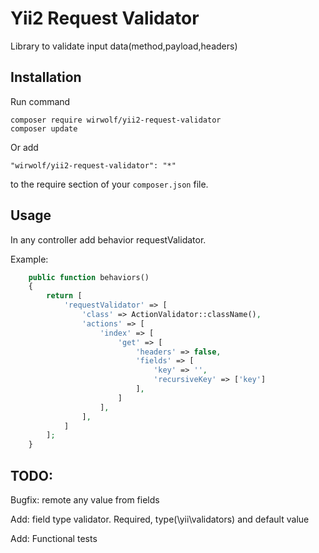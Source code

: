 Yii2 Request Validator
============================

Library to validate input data(method,payload,headers)

Installation
------------

Run command 

```
composer require wirwolf/yii2-request-validator
composer update
```

Or add

```
"wirwolf/yii2-request-validator": "*"
```

to the require section of your `composer.json` file.

Usage
------------

In any controller add behavior requestValidator.

Example:
```php
    public function behaviors()
    {
        return [
            'requestValidator' => [
                'class' => ActionValidator::className(),
                'actions' => [
                    'index' => [
                        'get' => [
                            'headers' => false,
                            'fields' => [
                                'key' => '',
                                'recursiveKey' => ['key']
                            ],
                        ]
                    ],
                ],
            ]
        ];
    }

```

TODO:
--------------

Bugfix: remote any value from fields

Add: field type validator. Required, type(\yii\validators) and default value

Add: Functional tests
